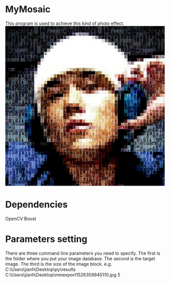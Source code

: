 # MyMosaic

This program is used to achieve this kind of photo effect.
![Image text](Example.jpg)

# Dependencies
OpenCV
Boost

# Parameters setting
There are three command line parameters you need to specify.
The first is the folder where you put your image database.
The second is the target image.
The third is the size of the image block.
e.g.   
C:\Users\jianh\Desktop\py\results C:\Users\jianh\Desktop\mmexport1526359945110.jpg 5